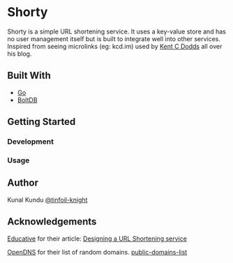 # Shorty
Shorty is a simple URL shortening service. It uses a key-value store and has no user management itself but is built to integrate well into other services. Inspired from seeing microlinks (eg: kcd.im) used by [Kent C Dodds](https://kentcdodds.com/) all over his blog.

## Built With
- [Go](https://golang.org/)
- [BoltDB](https://github.com/boltdb/bolt)

## Getting Started

### Development

### Usage

## Author
Kunal Kundu [@tinfoil-knight](https://github.com/tinfoil-knight)

## Acknowledgements
[Educative](https://www.educative.io/) for their article: [Designing a URL Shortening service](https://www.educative.io/courses/grokking-the-system-design-interview/m2ygV4E81AR)

[OpenDNS](https://github.com/opendns) for their list of random domains. [public-domains-list](https://github.com/opendns/public-domain-lists/blob/master/opendns-random-domains.txt)